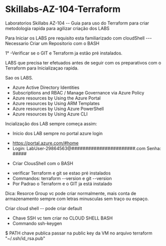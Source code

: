# Skillabs-AZ-104-Terraform
Laboratorios Skillabs AZ-104 -- Guia para uso do Terraform para criar metodologia rapida para agilizar criação dos LABS

Para Iniciar os LABS pre requisito esta familiarizado com cloudShell --- Necessario Criar um Repositorio com o BASH

1° -Verificar se o GIT e Terraform ja estão pré instalados.

LABS que precisa ter efetuados antes de seguir com os preparativos com o Terraform para Inicializaçao rapida.

Sao os LABS.
- Azure Active Directory Identities 
- Subscriptions and RBAC / Manage Governance via Azure Policy 
- Azure resources by Using the Azure Portal 
- Azure resources by Using ARM Templates
- Azure resources by Using Azure PowerShell 
- Azure resources by Using Azure CLI

Incialização dos LAB sempre começa assim:
* Inicio dos LAB sempre no portal azure login
- https://portal.azure.com/#home
- Login: LabUser-29864563@#######################.com Senha: #####

* Criar ClousShell com o BASH 
- verificar Terraform e git se estao pré instalados
- Commandos: terraform --version e git --version
- Por Padrao o Terraform e o GIT ja está instalado

Dica: Resorce Group vc pode criar normalmente, mais conta de armazenamento sempre com letras minusculas sem traço ou espaço. </p>
Criar cloud shell -- pode criar default

- Chave SSH vc tem criar no CLOUD SHELL BASH 
- Commando ssh-keygen

$ PATH chave publica passar na public key da VM no arquivo terraform "~/.ssh/id_rsa.pub"

